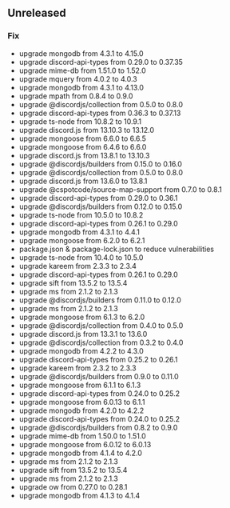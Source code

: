 ## Unreleased

### Fix

- upgrade mongodb from 4.3.1 to 4.15.0
- upgrade discord-api-types from 0.29.0 to 0.37.35
- upgrade mime-db from 1.51.0 to 1.52.0
- upgrade mquery from 4.0.2 to 4.0.3
- upgrade mongodb from 4.3.1 to 4.13.0
- upgrade mpath from 0.8.4 to 0.9.0
- upgrade @discordjs/collection from 0.5.0 to 0.8.0
- upgrade discord-api-types from 0.36.3 to 0.37.13
- upgrade ts-node from 10.8.2 to 10.9.1
- upgrade discord.js from 13.10.3 to 13.12.0
- upgrade mongoose from 6.6.0 to 6.6.5
- upgrade mongoose from 6.4.6 to 6.6.0
- upgrade discord.js from 13.8.1 to 13.10.3
- upgrade @discordjs/builders from 0.15.0 to 0.16.0
- upgrade @discordjs/collection from 0.5.0 to 0.8.0
- upgrade discord.js from 13.6.0 to 13.8.1
- upgrade @cspotcode/source-map-support from 0.7.0 to 0.8.1
- upgrade discord-api-types from 0.29.0 to 0.36.1
- upgrade @discordjs/builders from 0.12.0 to 0.15.0
- upgrade ts-node from 10.5.0 to 10.8.2
- upgrade discord-api-types from 0.26.1 to 0.29.0
- upgrade mongodb from 4.3.1 to 4.4.1
- upgrade mongoose from 6.2.0 to 6.2.1
- package.json & package-lock.json to reduce vulnerabilities
- upgrade ts-node from 10.4.0 to 10.5.0
- upgrade kareem from 2.3.3 to 2.3.4
- upgrade discord-api-types from 0.26.1 to 0.29.0
- upgrade sift from 13.5.2 to 13.5.4
- upgrade ms from 2.1.2 to 2.1.3
- upgrade @discordjs/builders from 0.11.0 to 0.12.0
- upgrade ms from 2.1.2 to 2.1.3
- upgrade mongoose from 6.1.3 to 6.2.0
- upgrade @discordjs/collection from 0.4.0 to 0.5.0
- upgrade discord.js from 13.3.1 to 13.6.0
- upgrade @discordjs/collection from 0.3.2 to 0.4.0
- upgrade mongodb from 4.2.2 to 4.3.0
- upgrade discord-api-types from 0.25.2 to 0.26.1
- upgrade kareem from 2.3.2 to 2.3.3
- upgrade @discordjs/builders from 0.9.0 to 0.11.0
- upgrade mongoose from 6.1.1 to 6.1.3
- upgrade discord-api-types from 0.24.0 to 0.25.2
- upgrade mongoose from 6.0.13 to 6.1.1
- upgrade mongodb from 4.2.0 to 4.2.2
- upgrade discord-api-types from 0.24.0 to 0.25.2
- upgrade @discordjs/builders from 0.8.2 to 0.9.0
- upgrade mime-db from 1.50.0 to 1.51.0
- upgrade mongoose from 6.0.12 to 6.0.13
- upgrade mongodb from 4.1.4 to 4.2.0
- upgrade ms from 2.1.2 to 2.1.3
- upgrade sift from 13.5.2 to 13.5.4
- upgrade ms from 2.1.2 to 2.1.3
- upgrade ow from 0.27.0 to 0.28.1
- upgrade mongodb from 4.1.3 to 4.1.4
